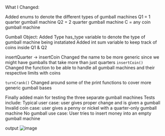 What I Changed:

Added enums to denote the different types of gumball machines
Q1 = 1 quarter gumball machine
Q2 = 2 quarter gumball machine
C = any coin gumball machine

Gumball Object:
Added Type has_type variable to denote the type of gumball machine being instatiated
Added int sum variable to keep track of coins inside Q1 & Q2

insertQuarter -> insertCoin
Changed the name to be more generic since we might have gumballs that take more than just quarters
```insertCoin()```
Changed the function to be able to handle all gumball machines and their respective limits with coins

```turnCrank()```
Changed around some of the print functions to cover more generic gumball bases

Finally added main for testing the three separate gumball machines
Tests include:
Typical user case: user gives proper change and is given a gumball
Invalid coin case: user gives a penny or nickel with a quarter-only gumball machine
No gumball use case: User tries to insert money into an empty gumball machine


 output
![image](https://user-images.githubusercontent.com/55565917/65395703-7c5cee80-dd53-11e9-8668-62f187a7244c.png)
